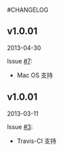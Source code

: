 #CHANGELOG

## v1.0.01

2013-04-30

Issue [#7](https://github.com/qiniu/iconv/pull/7):

- Mac OS 支持


## v1.0.01

2013-03-11

Issue [#3](https://github.com/qiniu/iconv/pull/3):

- Travis-CI 支持

